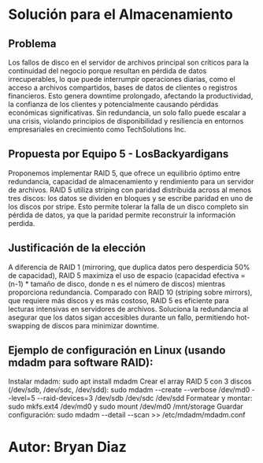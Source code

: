 # Solución para el Almacenamiento 

## Problema
Los fallos de disco en el servidor de archivos principal son críticos para la continuidad del negocio porque resultan en pérdida de datos irrecuperables, lo que puede interrumpir operaciones diarias, como el acceso a archivos compartidos, bases de datos de clientes o registros financieros. Esto genera downtime prolongado, afectando la productividad, la confianza de los clientes y potencialmente causando pérdidas económicas significativas. Sin redundancia, un solo fallo puede escalar a una crisis, violando principios de disponibilidad y resiliencia en entornos empresariales en crecimiento como TechSolutions Inc.

## Propuesta por Equipo 5 - LosBackyardigans
Proponemos implementar RAID 5, que ofrece un equilibrio óptimo entre redundancia, capacidad de almacenamiento y rendimiento para un servidor de archivos. RAID 5 utiliza striping con paridad distribuida across al menos tres discos: los datos se dividen en bloques y se escribe paridad en uno de los discos por stripe. Esto permite tolerar la falla de un disco completo sin pérdida de datos, ya que la paridad permite reconstruir la información perdida.

## Justificación de la elección
A diferencia de RAID 1 (mirroring, que duplica datos pero desperdicia 50% de capacidad), RAID 5 maximiza el uso de espacio (capacidad efectiva = (n-1) * tamaño de disco, donde n es el número de discos) mientras proporciona redundancia. Comparado con RAID 10 (striping sobre mirrors), que requiere más discos y es más costoso, RAID 5 es eficiente para lecturas intensivas en servidores de archivos. Soluciona la redundancia al asegurar que los datos sigan accesibles durante un fallo, permitiendo hot-swapping de discos para minimizar downtime.

## Ejemplo de configuración en Linux (usando mdadm para software RAID):

Instalar mdadm: sudo apt install mdadm
Crear el array RAID 5 con 3 discos (/dev/sdb, /dev/sdc, /dev/sdd): sudo mdadm --create --verbose /dev/md0 --level=5 --raid-devices=3 /dev/sdb /dev/sdc /dev/sdd
Formatear y montar: sudo mkfs.ext4 /dev/md0 y sudo mount /dev/md0 /mnt/storage
Guardar configuración: sudo mdadm --detail --scan >> /etc/mdadm/mdadm.conf
 
# Autor: Bryan Diaz 
